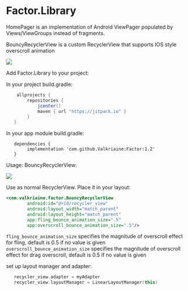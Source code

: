 # Factor.Library

HomePager is an implementation of Android ViewPager populated by Views/ViewGroups instead of fragments. 

BouncyRecyclerView is a custom RecyclerView that supports IOS style overscroll animation



[![](https://jitpack.io/v/Valkriaine/Factor.svg)](https://jitpack.io/#Valkriaine/Factor)




Add Factor.Library to your project:

In your project build.gradle:
```gradle
    allprojects {
        repositories {
            jcenter()
            maven { url "https://jitpack.io" }
        }
   }
  ```
  
  
In your app module build.gradle:
```
   dependencies {
        implementation 'com.github.Valkriaine:Factor:1.2'
   }
 ```


Usage:
BouncyRecyclerView: 

<img src="./images/BouncyRecyclerViewDemo.gif"/>




Use as normal RecyclerView. Place it in your layout:

```xml
<com.valkriaine.factor.BouncyRecyclerView
        android:id="@+id/recycler_view"
        android:layout_width="match_parent"
        android:layout_height="match_parent"
        app:fling_bounce_animation_size=".5"
        app:overscroll_bounce_animation_size=".5"/>
```

```fling_bounce_animation_size``` specifies the magnitude of overscroll effect for fling, default is 0.5 if no value is given
```overscroll_bounce_animation_size``` specifies the magnitude of overscroll effect for drag overscroll, default is 0.5 if no value is given

set up layout manager and adapter: 
```kotlin
   recycler_view.adapter = myAdapter
   recycler_view.layoutManager = LinearLayoutManager(this)
```

